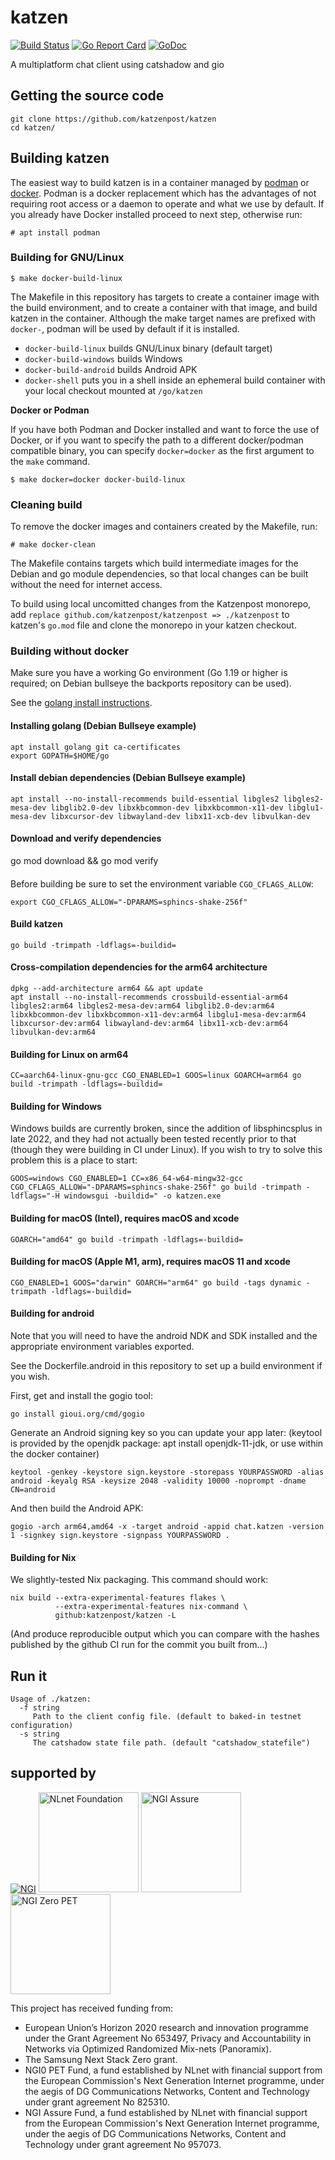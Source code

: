 katzen
=======

[![Build Status](https://github.com/katzenpost/katzen/actions/workflows/go.yml/badge.svg?branch=main)](https://github.com/katzenpost/katzen/actions/workflows/go.yml)
[![Go Report Card](https://goreportcard.com/badge/github.com/katzenpost/katzen)](https://goreportcard.com/report/github.com/katzenpost/katzen)
[![GoDoc](https://godoc.org/github.com/golang/gddo?status.svg)](https://pkg.go.dev/github.com/katzenpost/katzen?tab=doc)

A multiplatform chat client using catshadow and gio

## Getting the source code

    git clone https://github.com/katzenpost/katzen
    cd katzen/

## Building katzen

The easiest way to build katzen is in a container managed by
[podman](https://podman.io/) or
[docker](https://en.wikipedia.org/wiki/Docker_(software)). Podman is a docker
replacement which has the advantages of not requiring root access or a daemon to
operate and what we use by default. If you already have Docker installed proceed
to next step, otherwise run:

```
# apt install podman
```

### Building for GNU/Linux

```
$ make docker-build-linux
```

The Makefile in this repository has targets to create a container image with the
build environment, and to create a container with that image, and build katzen
in the container. Although the make target names are prefixed with `docker-`,
podman will be used by default if it is installed. 

- `docker-build-linux` builds GNU/Linux binary (default target)
- `docker-build-windows` builds Windows
- `docker-build-android` builds Android APK
- `docker-shell` puts you in a shell inside an ephemeral build container with your local
checkout mounted at `/go/katzen`

**Docker or Podman**

If you have both Podman and Docker installed and want to force the use of
Docker, or if you want to specify the path to a different docker/podman
compatible binary, you can specify `docker=docker` as the first argument to the
`make` command. 

```
$ make docker=docker docker-build-linux
```

### Cleaning build

To remove the docker images and containers created by the Makefile, run: 

```
# make docker-clean
```

The Makefile contains targets which build intermediate images for the Debian 
and go module dependencies, so that local changes can be built without the 
need for internet access.

To build using local uncomitted changes from the Katzenpost monorepo, add
`replace github.com/katzenpost/katzenpost => ./katzenpost` to katzen's `go.mod`
file and clone the monorepo in your katzen checkout.

### Building without docker

Make sure you have a working Go environment (Go 1.19 or higher is required;
on Debian bullseye the backports repository can be used).

See the [golang install instructions](http://golang.org/doc/install.html).

#### Installing golang (Debian Bullseye example)

    apt install golang git ca-certificates
    export GOPATH=$HOME/go

#### Install debian dependencies (Debian Bullseye example)

    apt install --no-install-recommends build-essential libgles2 libgles2-mesa-dev libglib2.0-dev libxkbcommon-dev libxkbcommon-x11-dev libglu1-mesa-dev libxcursor-dev libwayland-dev libx11-xcb-dev libvulkan-dev

#### Download and verify dependencies

   go mod download && go mod verify

####

Before building be sure to set the environment variable `CGO_CFLAGS_ALLOW`:

    export CGO_CFLAGS_ALLOW="-DPARAMS=sphincs-shake-256f"

#### Build katzen

    go build -trimpath -ldflags=-buildid=

#### Cross-compilation dependencies for the arm64 architecture

    dpkg --add-architecture arm64 && apt update
    apt install --no-install-recommends crossbuild-essential-arm64 libgles2:arm64 libgles2-mesa-dev:arm64 libglib2.0-dev:arm64 libxkbcommon-dev libxkbcommon-x11-dev:arm64 libglu1-mesa-dev:arm64 libxcursor-dev:arm64 libwayland-dev:arm64 libx11-xcb-dev:arm64 libvulkan-dev:arm64

#### Building for Linux on arm64

    CC=aarch64-linux-gnu-gcc CGO_ENABLED=1 GOOS=linux GOARCH=arm64 go build -trimpath -ldflags=-buildid=

#### Building for Windows

Windows builds are currently broken, since the addition of libsphincsplus in
late 2022, and they had not actually been tested recently prior to that (though
they were building in CI under Linux). If you wish to try to solve this problem
this is a place to start:

    GOOS=windows CGO_ENABLED=1 CC=x86_64-w64-mingw32-gcc CGO_CFLAGS_ALLOW="-DPARAMS=sphincs-shake-256f" go build -trimpath -ldflags="-H windowsgui -buildid=" -o katzen.exe

#### Building for macOS (Intel), requires macOS and xcode

    GOARCH="amd64" go build -trimpath -ldflags=-buildid=

#### Building for macOS (Apple M1, arm), requires macOS 11 and xcode

    CGO_ENABLED=1 GOOS="darwin" GOARCH="arm64" go build -tags dynamic -trimpath -ldflags=-buildid=

#### Building for android

Note that you will need to have the android NDK and SDK installed and the
appropriate environment variables exported.

See the Dockerfile.android in this repository to set up a build environment if you wish.

First, get and install the gogio tool:

    go install gioui.org/cmd/gogio

Generate an Android signing key so you can update your app later:
(keytool is provided by the openjdk package: apt install openjdk-11-jdk, or use within the docker container)

    keytool -genkey -keystore sign.keystore -storepass YOURPASSWORD -alias android -keyalg RSA -keysize 2048 -validity 10000 -noprompt -dname CN=android

And then build the Android APK:

    gogio -arch arm64,amd64 -x -target android -appid chat.katzen -version 1 -signkey sign.keystore -signpass YOURPASSWORD .

#### Building for Nix

We slightly-tested Nix packaging. This command should work:

    nix build --extra-experimental-features flakes \
              --extra-experimental-features nix-command \
              github:katzenpost/katzen -L

(And produce reproducible output which you can compare with the hashes
published by the github CI run for the commit you built from...)

## Run it

    Usage of ./katzen:
      -f string
         Path to the client config file. (default to baked-in testnet configuration)
      -s string
         The catshadow state file path. (default "catshadow_statefile")

## supported by

[![NGI](https://katzenpost.mixnetworks.org/_static/images/eu-flag-tiny.jpg)](https://www.ngi.eu/about/)
<a href="https://nlnet.nl"><img src="https://nlnet.nl/logo/banner.svg" width="160" alt="NLnet Foundation"/></a>
<a href="https://nlnet.nl/assure"><img src="https://nlnet.nl/image/logos/NGIAssure_tag.svg" width="160" alt="NGI Assure"/></a>
<a href="https://nlnet.nl/NGI0"><img src="https://nlnet.nl/image/logos/NGI0PET_tag.svg" width="160" alt="NGI Zero PET"/></a>

This project has received funding from:

* European Union’s Horizon 2020 research and innovation programme under the Grant Agreement No 653497, Privacy and Accountability in Networks via Optimized Randomized Mix-nets (Panoramix).
* The Samsung Next Stack Zero grant.
* NGI0 PET Fund, a fund established by NLnet with financial support from the European Commission's Next Generation Internet programme, under the aegis of DG Communications Networks, Content and Technology under grant agreement No 825310.
* NGI Assure Fund, a fund established by NLnet with financial support from the European Commission's Next Generation Internet programme, under the aegis of DG Communications Networks, Content and Technology under grant agreement No 957073.
